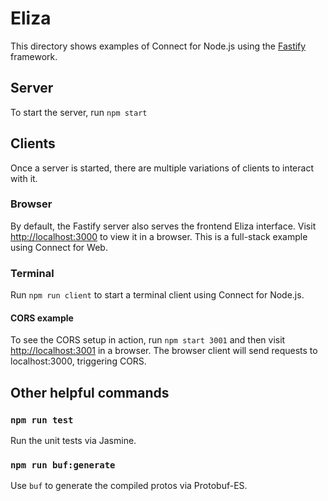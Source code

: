 # Eliza

This directory shows examples of Connect for Node.js using the [Fastify](https://fastify.io) framework.

## Server

To start the server, run `npm start`

## Clients

Once a server is started, there are multiple variations of clients to interact with it.

### Browser

By default, the Fastify server also serves the frontend Eliza interface. Visit [http://localhost:3000](http://localhost:3000) 
to view it in a browser. This is a full-stack example using Connect for Web.

### Terminal

Run `npm run client` to start a terminal client using Connect for Node.js.

#### CORS example

To see the CORS setup in action, run `npm start 3001` and then visit [http://localhost:3001](http://localhost:3001)
in a browser. The browser client will send requests to localhost:3000,
triggering CORS.


## Other helpful commands

### `npm run test`

Run the unit tests via Jasmine.

### `npm run buf:generate`

Use `buf` to generate the compiled protos via Protobuf-ES.
